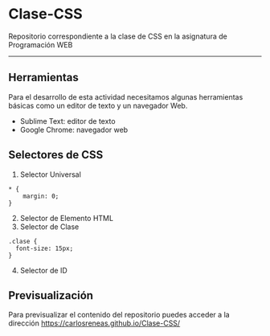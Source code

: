 # Clase-CSS
Repositorio correspondiente a la clase de CSS en la asignatura de Programación WEB
***

## Herramientas
Para el desarrollo de esta actividad necesitamos algunas herramientas básicas como un editor de texto y un navegador Web.
* Sublime Text: editor de texto
* Google Chrome: navegador web

## Selectores de CSS
1. Selector Universal
```
* {
	margin: 0;
}
```
2. Selector de Elemento HTML
3. Selector de Clase
```
.clase {
  font-size: 15px;
}
```

4. Selector de ID


## Previsualización
Para previsualizar el contenido del repositorio puedes acceder a la dirección https://carlosreneas.github.io/Clase-CSS/

